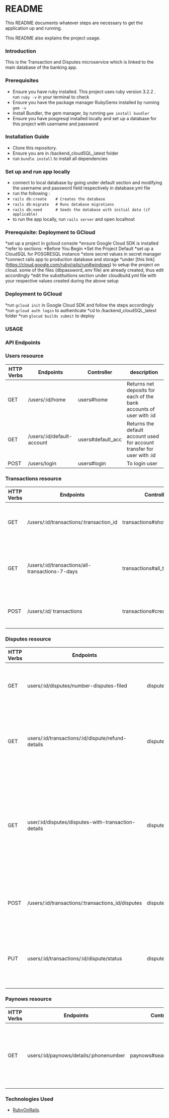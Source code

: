 # README

This README documents whatever steps are necessary to get the
application up and running.

This README also explains the project usage.

### Introduction
This is the Transaction and Disputes microservice which is linked to the main database of the banking app.

### Prerequisites
* Ensure you have ruby installed. This project uses ruby version 3.2.2 . run `ruby -v` in your terminal to check
* Ensure you have the package manager RubyGems installed by running `gem -v`
* Install Bundler, the gem manager, by running `gem install bundler`
* Ensure you have posgresql installed locally and set up a database for this project with username and password
  

### Installation Guide
* Clone this repository.
* Ensure you are in /backend_cloudSQL_latest folder
* run `bundle install` to install all dependencies

### Set up and run app locally
* connect to local database by going under default section and modifying the username and password field respectively in database.yml file
* run the following :
* `rails db:create    # Creates the database`
* `rails db:migrate   # Runs database migrations`
* `rails db:seed      # Seeds the database with initial data (if applicable)` 
* to run the app locally, run `rails server` and open localhost

### Prerequisite: Deployment to GCloud
*set up a project in gcloud console
*ensure Google Cloud SDK is installed
*refer to sections:
*Before You Begin
*Set the Project Default
*set up a CloudSQL for POSGRESQL instance 
*store secret values in secret manager
*connect rails app to production database and storage
*under [this link] (https://cloud.google.com/ruby/rails/run#windows) to setup the project on cloud. some of the files (dbpassword,.env file) are already created, thus edit accordingly
*edit the substituitions section under cloudbuild.yml file with your respective values created during the above setup

### Deployment to GCloud
*run `gcloud init` in Google Cloud  SDK and follow the steps accordingly
*run `gcloud auth login` to authenticate
*cd to /backend_cloudSQL_latest folder
*run `glocud builds submit` to deploy

### USAGE
### API Endpoints

### Users resource
| HTTP Verbs | Endpoints | Controller | description |
|--- | --- | --- |--- |
| GET | /users/:id/home | users#home | Returns net deposits for each of the bank accounts of user with :id|
| GET | /users/:id/default-account | users#default_acc | Returns the default account used for account transfer for user with :id |
| POST | /users/login | users#login | To login user |


### Transactions resource
| HTTP Verbs | Endpoints | Controller | description |
|--- | --- | --- |--- |
| GET | /users/:id/transactions/:transaction_id | transactions#show | Returns details of transaction and dispute associated if any |
| GET | /users/:id/transactions/all-transactions-7-days | transactions#all_transactions | Returns all transactions made within 7 days by user with :id sorted from most to least recent|
| POST | /users/:id/ transactions | transactions#create | To create a new transaction made by user with :id|
 

### Disputes resource
| HTTP Verbs | Endpoints | Controller | description |
|--- | --- | --- |--- |
| GET | users/:id/disputes/number-disputes-filed | disputes#new_disputes_received | Returns number of disputes with status ‘ Dispute Filed ’ received by user with :id |
| GET | users/:id/transactions/:id/dispute/refund-details | disputes#refund_details | Returns details required for refund page based on transaction with :transaction_id and user with :id |
| GET | user/:id/disputes/disputes-with-transaction-details | disputes#transaction_detail_for_disputes_involving_user | Returns details required for the disputes page : a list of disputes and their associated transaction details arranged most recently to least recently created based on user with :id  |
| POST | /users/:id/transactions/:transactions_id/disputes | disputes#create | Creation of dispute related to transaction with id :transaction_id by user with :id |
| PUT | users/:id/transactions/:id/dispute/status | disputes#update_status | update status field of dispute ( supports withdraw , refute and resolve dispute actions ) |

### Paynows resource
| HTTP Verbs | Endpoints | Controller | description |
|--- | --- | --- |--- |
| GET | users/:id/paynows/details/:phonenumber | paynows#search_by_phone | Returns details required for paynow page based on user with :id when user searches for phone number :phonenumber |


### Technologies Used
* [RubyOnRails](https://rubyonrails.org/).

